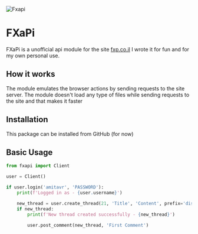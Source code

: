 ![Fxapi](https://i.imgur.com/42kJunI.png)

# FXaPi

FXaPi is a unofficial api module for the site [fxp.co.il](https://www.fxp.co.il)
I wrote it for fun and for my own personal use.

## How it works

The module emulates the browser actions by sending requests to the site server.
The module doesn't load any type of files while sending requests to the site and that makes it faster 

## Installation

This package can be installed from GitHub (for now)

## Basic Usage
```python
from fxapi import Client

user = Client()

if user.login('amitavr', 'PASSWORD'):
	print(f'Logged in as - {user.username}')

	new_thread = user.create_thread(21, 'Title', 'Content', prefix='dis')
	if new_thread:
		print(f'New thread created successfully - {new_thread}')

		user.post_comment(new_thread, 'First Comment')

```
